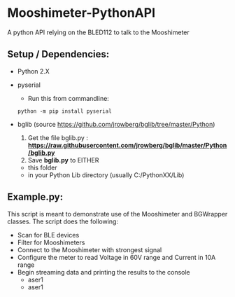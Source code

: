 # Mooshimeter-PythonAPI

A python API relying on the BLED112 to talk to the Mooshimeter


## Setup / Dependencies:
- Python 2.X
- pyserial
  - Run this from commandline:
   ```
   python -m pip install pyserial
   ```
    
- bglib  (source https://github.com/jrowberg/bglib/tree/master/Python)
  1. Get the file bglib.py : **https://raw.githubusercontent.com/jrowberg/bglib/master/Python/bglib.py**
  2. Save **bglib.py** to EITHER
    - this folder
    - in your Python Lib directory (usually C:/PythonXX/Lib)



## Example.py:
This script is meant to demonstrate use of the Mooshimeter and BGWrapper classes.
The script does the following:
- Scan for BLE devices
- Filter for Mooshimeters
- Connect to the Mooshimeter with strongest signal
- Configure the meter to read Voltage in 60V range and Current in 10A range
- Begin streaming data and printing the results to the console
  - aser1
  - aser1